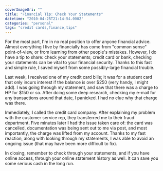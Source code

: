 ```yaml
---
coverImageUri: ""
title: "Financial Tip: Check Your Statements"
datetime: "2010-04-25T21:14:54.000Z"
categories: "personal"
tags: "credit cards,finance,tips"
---
```


For the most part, I'm in no real position to offer anyone financial advice. Almost everything I live by financially has come from "common sense" point-of-view, or from learning from other people's mistakes. However, I do have a tip to share: check your statements; credit card or bank, checking your statements can be vital to your financial security. Thanks to this fast and simple rule, I saved myself from some possibly-large financial trouble.

Last week, I received one of my credit card bills; it was for a student card that only incurs interest if the balance is over $250 (very handy, I might add). I was going through my statement, and saw that there was a charge to HP for $150 or so. After doing some deep research, checking my e-mail for any transactions around that date, I panicked. I had no clue why that charge was there.

Immediately, I called the credit card company. After explaining my problem with the customer service rep, they transferred me to their fraud department. Five minutes later I had the issue taken care of: the card was cancelled, documentation was being sent out to me via post, and most importantly, the charge was lifted from my account. Thanks to my fast reaction, along with looking through my statements, I was able to avoid an ongoing issue (that may have been more difficult to fix).

In closing, remember to check through your statements, and if you have online access, through your online statement history as well. It can save you some serious cash in the long run.
